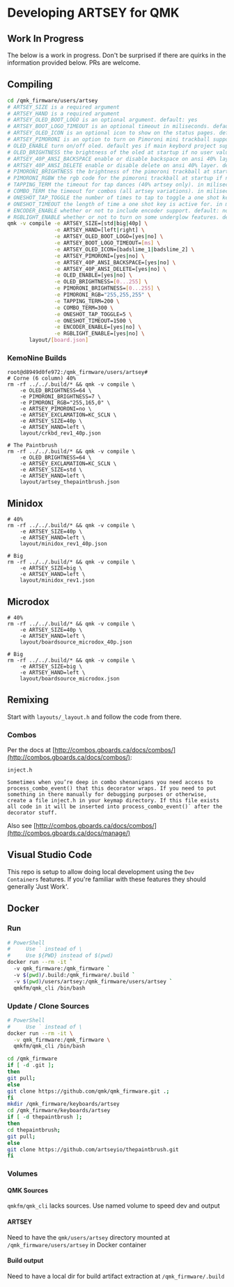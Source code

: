 # Developing ARTSEY for QMK

## Work In Progress

The below is a work in progress. Don't be surprised if there are quirks in the information provided below. PRs are welcome.

## Compiling

``` sh
cd /qmk_firmware/users/artsey
# ARTSEY_SIZE is a required argument
# ARTSEY_HAND is a required argument
# ARTSEY_OLED_BOOT_LOGO is an optional argument. default: yes
# ARTSEY_BOOT_LOGO_TIMEOUT is an optional timeout in miliseconds. default: 2000
# ARTSEY_OLED_ICON is an optional icon to show on the status pages. default: badslime_1
# ARTSEY_PIMORONI is an option to turn on Pimoroni mini trackball support. default: no
# OLED_ENABLE turn on/off oled. default yes if main keybord project supports oled
# OLED_BRIGHTNESS the brightness of the oled at startup if no user values set. default: 127 (50% brightness)
# ARTSEY_40P_ANSI_BACKSPACE enable or disable backspace on ansi 40% layer. default: off ; is a common letter combo that will be an issue for fast typists
# ARTSEY_40P_ANSI_DELETE enable or disable delete on ansi 40% layer. default: off ; is a common letter combo that will be an issue for fast typists
# PIMORONI_BRIGHTNESS the brightness of the pimoroni trackball at startup if no user values set. default: 127 (50% brightness)
# PIMORONI_RGBW the rgb code for the pimoroni trackball at startup if no user values set. default: 255,255,255 (white)
# TAPPING_TERM the timeout for tap dances (40% artsey only). in miliseconds ; default: 200
# COMBO_TERM the timeout for combos (all artsey variations). in miliseconds ; default 300
# ONESHOT_TAP_TOGGLE the number of times to tap to toggle a one shot key ; default 5
# ONESHOT_TIMEOUT the length of time a one shot key is active for. in miliseconds ; default 1500
# ENCODER_ENABLE whether or not to include encoder support. default: no ; uses just over 1k of rom space which is quite large
# RGBLIGHT_ENABLE whether or not to turn on some underglow features. default: no ; uses a TON of rom space and we need a lot for 40% artsey to work
qmk -v compile -e ARTSEY_SIZE=[std|big|40p] \
               -e ARTSEY_HAND=[left|right] \
               -e ARTSEY_OLED_BOOT_LOGO=[yes|no] \
               -e ARTSEY_BOOT_LOGO_TIMEOUT=[ms] \
               -e ARTSEY_OLED_ICON=[badslime_1|badslime_2] \
               -e ARTSEY_PIMORONI=[yes|no] \
               -e ARTSEY_40P_ANSI_BACKSPACE=[yes|no] \
               -e ARTSEY_40P_ANSI_DELETE=[yes|no] \
               -e OLED_ENABLE=[yes|no] \
               -e OLED_BRIGHTNESS=[0...255] \
               -e PIMORONI_BRIGHTNESS=[0...255] \
               -e PIMORONI_RGB="255,255,255" \
               -e TAPPING_TERM=200 \
               -e COMBO_TERM=300 \
               -e ONESHOT_TAP_TOGGLE=5 \
               -e ONESHOT_TIMEOUT=1500 \
               -e ENCODER_ENABLE=[yes|no] \
               -e RGBLIGHT_ENABLE=[yes|no] \
       layout/[board.json]
```

### KemoNine Builds

```
root@d8949d0fe972:/qmk_firmware/users/artsey# 
# Corne (6 column) 40%
rm -rf ../../.build/* && qmk -v compile \
    -e OLED_BRIGHTNESS=64 \
    -e PIMORONI_BRIGHTNESS=7 \
    -e PIMORONI_RGB="255,165,0" \
    -e ARTSEY_PIMORONI=no \
    -e ARTSEY_EXCLAMATION=KC_SCLN \
    -e ARTSEY_SIZE=40p \
    -e ARTSEY_HAND=left \
    layout/crkbd_rev1_40p.json

# The Paintbrush
rm -rf ../../.build/* && qmk -v compile \
    -e OLED_BRIGHTNESS=64 \
    -e ARTSEY_EXCLAMATION=KC_SCLN \
    -e ARTSEY_SIZE=std \
    -e ARTSEY_HAND=left \
    layout/artsey_thepaintbrush.json
```

## Minidox

```
# 40%
rm -rf ../../.build/* && qmk -v compile \
    -e ARTSEY_SIZE=40p \
    -e ARTSEY_HAND=left \
    layout/minidox_rev1_40p.json
    
# Big
rm -rf ../../.build/* && qmk -v compile \
    -e ARTSEY_SIZE=big \
    -e ARTSEY_HAND=left \
    layout/minidox_rev1.json
```

## Microdox

```
# 40%
rm -rf ../../.build/* && qmk -v compile \
    -e ARTSEY_SIZE=40p \
    -e ARTSEY_HAND=left \
    layout/boardsource_microdox_40p.json
    
# Big
rm -rf ../../.build/* && qmk -v compile \
    -e ARTSEY_SIZE=big \
    -e ARTSEY_HAND=left \
    layout/boardsource_microdox.json
```

## Remixing

Start with `layouts/_layout.h` and follow the code from there.

### Combos

Per the docs at [http://combos.gboards.ca/docs/combos/](http://combos.gboards.ca/docs/combos/):

```
inject.h

Sometimes when you’re deep in combo shenanigans you need access to process_combo_event() that this decorator wraps. If you need to put something in there manually for debugging purposes or otherwise, create a file inject.h in your keymap directory. If this file exists all code in it will be inserted into process_combo_event()` after the decorator stuff.
```

Also see [http://combos.gboards.ca/docs/combos/](http://combos.gboards.ca/docs/manage/)

## Visual Studio Code

This repo is setup to allow doing local development using the `Dev Containers` features. If you're familiar with these features they should generally 'Just Work'.

## Docker

### Run

``` sh
# PowerShell
#     Use ` instead of \
#     Use ${PWD} instead of $(pwd)
docker run --rm -it `
  -v qmk_firmware:/qmk_firmware `
  -v $(pwd)/.build:/qmk_firmware/.build `
  -v $(pwd)/users/artsey:/qmk_firmware/users/artsey `
  qmkfm/qmk_cli /bin/bash
 ```

### Update / Clone Sources

``` sh
# PowerShell
#     Use ` instead of \
docker run --rm -it \
  -v qmk_firmware:/qmk_firmware \
  qmkfm/qmk_cli /bin/bash

cd /qmk_firmware
if [ -d .git ]; 
then 
git pull; 
else 
git clone https://github.com/qmk/qmk_firmware.git .; 
fi
mkdir /qmk_firmware/keyboards/artsey
cd /qmk_firmware/keyboards/artsey
if [ -d thepaintbrush ];
then
cd thepaintbrush;
git pull;
else
git clone https://github.com/artseyio/thepaintbrush.git
fi
```

### Volumes

#### QMK Sources

`qmkfm/qmk_cli` lacks sources. Use named volume to speed dev and output

#### ARTSEY

Need to have the `qmk/users/artsey` directory mounted at `/qmk_firmware/users/artsey` in Docker container

#### Build output

Need to have a local dir for build artifact extraction at `/qmk_firmware/.build`
